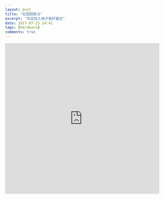 ```yaml
---
layout: post
title: "社团招新占"
excerpt: "欢迎加入电子爱好者社"
date: 2017-07-25 14:41
tags: [Hardware]
comments: true
---
```


<iframe width=510 height=498 src='http://player.youku.com/embed/XMjc4NTU5ODk0OA==' frameborder="0" > </iframe>
